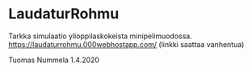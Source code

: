 # LaudaturRohmu
Tarkka simulaatio ylioppilaskokeista minipelimuodossa.
https://laudaturrohmu.000webhostapp.com/ (linkki saattaa vanhentua)

Tuomas Nummela 1.4.2020
